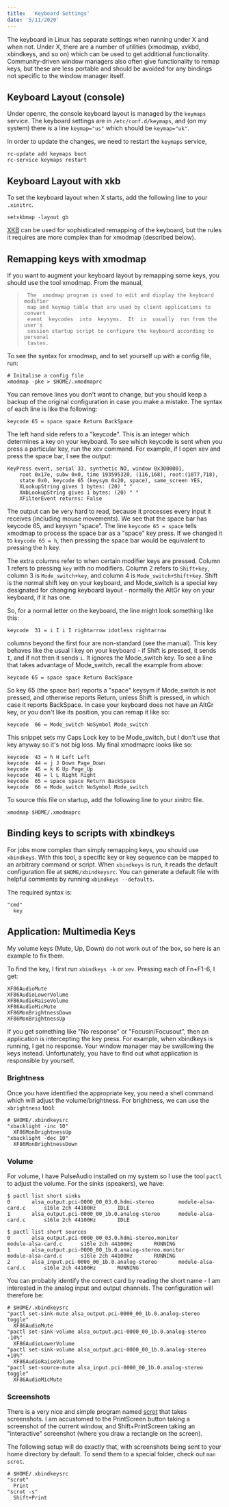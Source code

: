 ```yaml
---
title:  'Keyboard Settings'
date: '5/11/2020'
---
```


The keyboard in Linux has separate settings when running under X and when not.
Under X, there are a number of utilities (xmodmap, xvkbd, xbindkeys, and so on)
which can be used to get additional functionality. Community-driven window
managers also often give functionality to remap keys, but these are less
portable and should be avoided for any bindings not specific to the window
manager itself.

## Keyboard Layout (console)

Under openrc, the console keyboard layout is managed by the `keymaps` service.
The keyboard settings are in `/etc/conf.d/keymaps`, and (on my system) there is
a line `keymap="us"` which should be `keymap="uk"`.

In order to update the changes, we need to restart the `keymaps` service,

```
rc-update add keymaps boot
rc-service keymaps restart
```

## Keyboard Layout with xkb

To set the keyboard layout when X starts, add the following line to your `.xinitrc`.

```
setxkbmap -layout gb
```

[XKB](https://wiki.archlinux.org/index.php/X_keyboard_extension) can be used
for sophisticated remapping of the keyboard, but the rules it requires are more
complex than for xmodmap (described below).

## Remapping keys with xmodmap

If you want to augment your keyboard layout by remapping some keys, you should
use the tool xmodmap. From the manual,

>      The  xmodmap program is used to edit and display the keyboard modifier
>      map and keymap table that are used by client applications to convert
>      event  keycodes  into  keysyms.  It  is  usually  run from the user's
>      session startup script to configure the keyboard according to personal
>      tastes.

To see the syntax for xmodmap, and to set yourself up with a config file, run:

```
# Initalise a config file
xmodmap -pke > $HOME/.xmodmaprc
```

You can remove lines you don't want to change, but you should keep a backup of
the original configuration in case you make a mistake. The syntax of each line
is like the following:

```
keycode 65 = space space Return BackSpace
```

The left hand side refers to a "keycode". This is an integer which determines a
key on your keyboard. To see which keycode is sent when you press a particular
key, run the xev command. For example, if I open xev and press the space bar, I
see the output:

```
KeyPress event, serial 33, synthetic NO, window 0x3000001,
    root 0x17e, subw 0x0, time 193595320, (116,168), root:(1077,718),
    state 0x0, keycode 65 (keysym 0x20, space), same_screen YES,
    XLookupString gives 1 bytes: (20) " "
    XmbLookupString gives 1 bytes: (20) " "
    XFilterEvent returns: False
```

The output can be very hard to read, because it processes every input it
receives (including mouse movements). We see that the space bar has keycode 65,
and keysym "space". The line `keycode 65 = space` tells xmodmap to process the
space bar as a "space" key press. If we changed it to `keycode 65 = h`, then
pressing the space bar would be equivalent to pressing the h key.

The extra columns refer to when certain modifier keys are pressed. Column 1
refers to pressing `key` with no modifiers. Column 2 refers to `Shift+key`,
column 3 is `Mode_switch+key`, and column 4 is `Mode_switch+Shift+key`. Shift is
the normal shift key on your keyboard, and Mode_switch is a special key
designated for changing keyboard layout - normally the AltGr key on your
keyboard, if it has one.

So, for a normal letter on the keyboard, the line might look something like this:

```
keycode  31 = i I i I rightarrow idotless rightarrow
```

columns beyond the first four are non-standard (see the manual). This key
behaves like the usual I key on your keyboard - if Shift is pressed, it sends
`I`, and if not then it sends `i`. It ignores the Mode_switch key.  To see a
line that takes advantage of Mode_switch, recall the example from above:

```
keycode 65 = space space Return BackSpace
```

So key 65 (the space bar) reports a "space" keysym if Mode_switch is not
pressed, and otherwise reports Return, unless Shift is pressed, in which case
it reports BackSpace. In case your keyboard does not have an AltGr key, or you don't like its position, you can remap it like so:

```
keycode  66 = Mode_switch NoSymbol Mode_switch
```

This snippet sets my Caps Lock key to be Mode_switch, but I don't use that key
anyway so it's not big loss. My final xmodmaprc looks like so:

```
keycode  43 = h H Left Left
keycode  44 = j J Down Page_Down
keycode  45 = k K Up Page_Up
keycode  46 = l L Right Right
keycode  65 = space space Return BackSpace
keycode  66 = Mode_switch NoSymbol Mode_switch
```

To source this file on startup, add the following line to your xinitrc file.

```
xmodmap $HOME/.xmodmaprc
```

## Binding keys to scripts with xbindkeys

For jobs more complex than simply remapping keys, you should use `xbindkeys`.
With this tool, a specific key or key sequence can be mapped to an arbitrary
command or script. When `xbindkeys` is run, it reads the default configuration
file at `$HOME/xbindkeysrc`. You can generate a default file with helpful
comments by running `xbindkeys --defaults`.

The required syntax is:

```
"cmd"
  key
```

## Application: Multimedia Keys

My volume keys (Mute, Up, Down) do not work out of the box, so here is an
example to fix them.

To find the key, I first run `xbindkeys -k` or `xev`. Pressing each of Fn+F1-6,
I get:

```
XF86AudioMute
XF86AudioLowerVolume
XF86AudioRaiseVolume
XF86AudioMicMute
XF86MonBrightnessDown
XF86MonBrightnessUp
```

If you get something like "No response" or "Focusin/Focusout", then an
application is intercepting the key press. For example, when xbindkeys is
running, I get no response. Your window manager may be swallowing the keys
instead. Unfortunately, you have to find out what application is responsible by
yourself.

### Brightness

Once you have identified the appropriate key, you need a shell command which
will adjust the volume/brightness. For brightness, we can use the `xbrightness`
tool:

```
# $HOME/.xbindkeysrc
"xbacklight -inc 10"
  XF86MonBrightnessUp
"xbacklight -dec 10"
  XF86MonBrightnessDown
```

### Volume

For volume, I have PulseAudio installed on my system so I use the tool `pactl`
to adjust the volume. For the sinks (speakers), we have:

```
$ pactl list short sinks
0       alsa_output.pci-0000_00_03.0.hdmi-stereo        module-alsa-card.c      s16le 2ch 44100Hz       IDLE
1       alsa_output.pci-0000_00_1b.0.analog-stereo      module-alsa-card.c      s16le 2ch 44100Hz       IDLE

$ pactl list short sources
0       alsa_output.pci-0000_00_03.0.hdmi-stereo.monitor        module-alsa-card.c      s16le 2ch 44100Hz       RUNNING
1       alsa_output.pci-0000_00_1b.0.analog-stereo.monitor      module-alsa-card.c      s16le 2ch 44100Hz       RUNNING
2       alsa_input.pci-0000_00_1b.0.analog-stereo       module-alsa-card.c      s16le 2ch 44100Hz       RUNNING
```

You can probably identify the correct card by reading the short name - I am
interested in the analog input and output channels. The configuration will
therefore be:

```
# $HOME/.xbindkeysrc
"pactl set-sink-mute alsa_output.pci-0000_00_1b.0.analog-stereo toggle"
  XF86AudioMute
"pactl set-sink-volume alsa_output.pci-0000_00_1b.0.analog-stereo -10%"
  XF86AudioLowerVolume
"pactl set-sink-volume alsa_output.pci-0000_00_1b.0.analog-stereo +10%"
  XF86AudioRaiseVolume
"pactl set-source-mute alsa_input.pci-0000_00_1b.0.analog-stereo toggle"
  XF86AudioMicMute
```

### Screenshots

There is a very nice and simple program named [scrot][scrot] that takes
screenshots. I am accustomed to the PrintScreen button taking a screenshot of
the current window, and Shift+PrintScreen taking an "interactive" screenshot
(where you draw a rectangle on the screen).

The following setup will do exactly that, with screenshots being sent to your
home directory by default. To send them to a special folder, check out `man
scrot`.

```
# $HOME/.xbindkeysrc
"scrot"
  Print
"scrot -s"
  Shift+Print
```

[scrot]: https://github.com/resurrecting-open-source-projects/scrot
